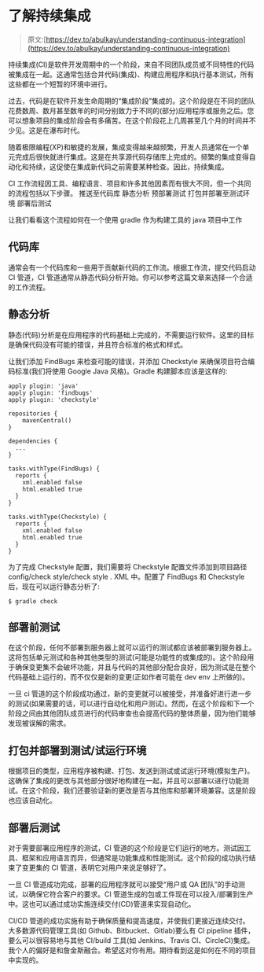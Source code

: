 # 了解持续集成

> 原文:[https://dev.to/abulkay/understanding-continuous-integration](https://dev.to/abulkay/understanding-continuous-integration)

持续集成(CI)是软件开发周期中的一个阶段，来自不同团队成员或不同特性的代码被集成在一起。这通常包括合并代码(集成)、构建应用程序和执行基本测试，所有这些都在一个短暂的环境中进行。

过去，代码是在软件开发生命周期的“集成阶段”集成的。这个阶段是在不同的团队花费数周、数月甚至数年的时间分别致力于不同的(部分)应用程序或服务之后。您可以想象项目的集成阶段会有多痛苦。在这个阶段花上几周甚至几个月的时间并不少见。这是在瀑布时代。

随着极限编程(XP)和敏捷的发展，集成变得越来越频繁，开发人员通常在一个单元完成后很快就进行集成。这是在共享源代码存储库上完成的。频繁的集成变得自动化和持续，这促使在集成新代码之前需要某种检查。因此，持续集成。

CI 工作流程因工具、编程语言、项目和许多其他因素而有很大不同，但一个共同的流程包括以下步骤。
推送至代码库
静态分析
预部署测试
打包并部署至测试环境
部署后测试

让我们看看这个流程如何在一个使用 gradle 作为构建工具的 java 项目中工作

## 代码库

通常会有一个代码库和一些用于贡献新代码的工作流。根据工作流，提交代码启动 CI 管道，CI 管道通常从静态代码分析开始。你可以参考这篇文章来选择一个合适的工作流程。

## 静态分析

静态(代码)分析是在应用程序的代码基础上完成的，不需要运行软件。这里的目标是确保代码没有可能的错误，并且符合标准的格式和样式。

让我们添加 FindBugs 来检查可能的错误，并添加 Checkstyle 来确保项目符合编码标准(我们将使用 Google Java 风格)。Gradle 构建脚本应该是这样的:

```
apply plugin: 'java'
apply plugin: 'findbugs'
apply plugin: 'checkstyle'

repositories {
    mavenCentral()
}

dependencies {
  ...
}

tasks.withType(FindBugs) {
  reports {
    xml.enabled false
    html.enabled true
  }
}

tasks.withType(Checkstyle) {
  reports {
    xml.enabled false
    html.enabled true
  }
} 
```

为了完成 Checkstyle 配置，我们需要将 Checkstyle 配置文件添加到项目路径 config/check style/check style . XML 中。配置了 FindBugs 和 Checkstyle 后，现在可以运行静态分析了:

`$ gradle check`

## 部署前测试

在这个阶段，任何不部署到服务器上就可以运行的测试都应该被部署到服务器上。这将包括单元测试和各种其他类型的测试(可能是功能性的或集成的)。这个阶段用于确保变更集不会破坏功能，并且与代码的其他部分配合良好，因为测试是在整个代码基础上运行的，而不仅仅是新的变更(正如作者可能在 dev env 上所做的)。

一旦 ci 管道的这个阶段成功通过，新的变更就可以被接受，并准备好进行进一步的测试(如果需要的话，可以进行自动化和用户测试)。然而，在这个阶段和下一个阶段之间由其他团队成员进行的代码审查也会提高代码的整体质量，因为他们能够发现被误解的需求。

## 打包并部署到测试/试运行环境

根据项目的类型，应用程序被构建、打包、发送到测试或试运行环境(模拟生产)。这确保了集成的更改与其他部分很好地构建在一起，并且可以部署以进行功能测试。在这个阶段，我们还要验证新的更改是否与其他库和部署环境兼容。这是阶段也应该自动化。

## 部署后测试

对于需要部署应用程序的测试，CI 管道的这个阶段是它们运行的地方。测试因工具、框架和应用语言而异，但通常是功能集成和性能测试。这个阶段的成功执行结束了变更集的 CI 管道，表明它对用户来说足够好了。

一旦 CI 管道成功完成，部署的应用程序就可以接受“用户或 QA 团队”的手动测试，以确保它符合客户的要求。CI 管道生成的包或工件现在可以投入/部署到生产中。这也可以通过成功实施连续交付(CD)管道来实现自动化。

CI/CD 管道的成功实施有助于确保质量和提高速度，并使我们更接近连续交付。大多数源代码管理工具(如 Github、Bitbucket、Gitlab)要么有 CI pipeline 插件，要么可以很容易地与其他 CI/build 工具(如 Jenkins、Travis CI、CircleCI)集成。我个人的偏好是和詹金斯融合。希望这对你有用。期待看到这是如何在不同的项目中实现的。